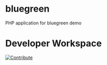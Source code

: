 # bluegreen

PHP application for bluegreen demo
# Developer Workspace
[![Contribute](http://codeready-codeready.apps.ocpcloudsolutions.com/factory/resources/factory-contribute.svg)](http://codeready-codeready.apps.ocpcloudsolutions.com/f?id=phptestfactory)
